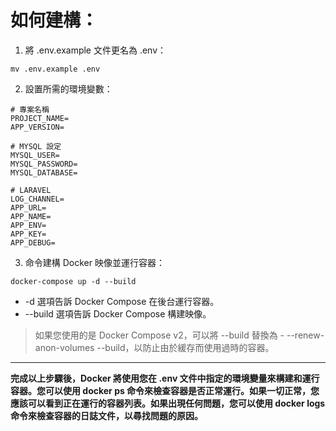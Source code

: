 # 如何建構：

1. 將 .env.example 文件更名為 .env：
```
mv .env.example .env
```

2. 設置所需的環境變數：
```
# 專案名稱
PROJECT_NAME=
APP_VERSION=

# MYSQL 設定
MYSQL_USER=
MYSQL_PASSWORD=
MYSQL_DATABASE=

# LARAVEL
LOG_CHANNEL=
APP_URL=
APP_NAME=
APP_ENV=
APP_KEY=
APP_DEBUG=
```
3. 命令建構 Docker 映像並運行容器：
```
docker-compose up -d --build
```
- -d 選項告訴 Docker Compose 在後台運行容器。
- --build 選項告訴 Docker Compose 構建映像。
> 如果您使用的是 Docker Compose v2，可以將 --build 替換為 - --renew-anon-volumes --build，以防止由於緩存而使用過時的容器。
---
**完成以上步驟後，Docker 將使用您在 .env 文件中指定的環境變量來構建和運行容器。您可以使用 docker ps 命令來檢查容器是否正常運行。如果一切正常，您應該可以看到正在運行的容器列表。如果出現任何問題，您可以使用 docker logs 命令來檢查容器的日誌文件，以尋找問題的原因。**
